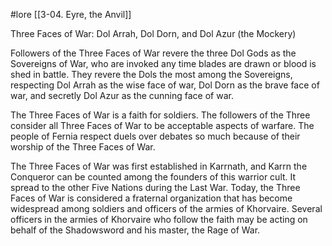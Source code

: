  #lore [[3-04. Eyre, the Anvil]]

Three Faces of War: Dol Arrah, Dol Dorn, and Dol Azur (the Mockery)

Followers of the Three Faces of War revere the three Dol Gods as the Sovereigns of War, who are invoked any time blades are drawn or blood is shed in battle. They revere the Dols the most among the Sovereigns, respecting Dol Arrah as the wise face of war, Dol Dorn as the brave face of war, and secretly Dol Azur as the cunning face of war.

The Three Faces of War is a faith for soldiers. The followers of the Three consider all Three Faces of War to be acceptable aspects of warfare. The people of Fernia respect duels over debates so much because of their worship of the Three Faces of War.

The Three Faces of War was first established in Karrnath, and Karrn the Conqueror can be counted among the founders of this warrior cult. It spread to the other Five Nations during the Last War. Today, the Three Faces of War is considered a fraternal organization that has become widespread among soldiers and officers of the armies of Khorvaire. Several officers in the armies of Khorvaire who follow the faith may be acting on behalf of the Shadowsword and his master, the Rage of War.
